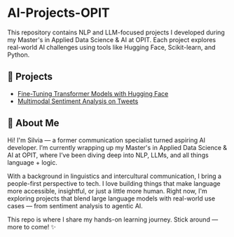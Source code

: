 # AI-Projects-OPIT

This repository contains NLP and LLM-focused projects I developed during my Master's in Applied Data Science & AI at OPIT. Each project explores real-world AI challenges using tools like Hugging Face, Scikit-learn, and Python.

## 📂 Projects

- [Fine-Tuning Transformer Models with Hugging Face](./Sentiment-Analysis)
- [Multimodal Sentiment Analysis on Tweets](./Multimodal-Sentiment-Analysis)

## 🚀 About Me

Hi! I'm Silvia — a former communication specialist turned aspiring AI developer. I’m currently wrapping up my Master's in Applied Data Science & AI at OPIT, where I’ve been diving deep into NLP, LLMs, and all things language + logic.

With a background in linguistics and intercultural communication, I bring a people-first perspective to tech. I love building things that make language more accessible, insightful, or just a little more human. Right now, I'm exploring projects that blend large language models with real-world use cases — from sentiment analysis to agentic AI.

This repo is where I share my hands-on learning journey. Stick around — more to come! ✨
